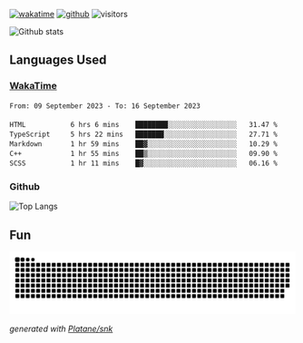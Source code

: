 [![wakatime](https://wakatime.com/badge/user/82c377cd-a54c-404c-b7df-177b313ca539.svg)](https://wakatime.com/@82c377cd-a54c-404c-b7df-177b313ca539)
[![github](https://img.shields.io/github/followers/xinthose?logo=github&style=plastic)](https://github.com/alanhamlett?tab=followers)
![visitors](https://visitor-badge.glitch.me/badge?page_id=xinthose&left_color=green&right_color=red)

![Github stats](https://github-readme-stats.vercel.app/api?username=xinthose&show_icons=true&theme=radical&count_private=true)

## Languages Used

### [WakaTime](https://wakatime.com/)
<!--START_SECTION:waka-->

```txt
From: 09 September 2023 - To: 16 September 2023

HTML           6 hrs 6 mins    ████████░░░░░░░░░░░░░░░░░   31.47 %
TypeScript     5 hrs 22 mins   ███████░░░░░░░░░░░░░░░░░░   27.71 %
Markdown       1 hr 59 mins    ██▓░░░░░░░░░░░░░░░░░░░░░░   10.29 %
C++            1 hr 55 mins    ██▒░░░░░░░░░░░░░░░░░░░░░░   09.90 %
SCSS           1 hr 11 mins    █▓░░░░░░░░░░░░░░░░░░░░░░░   06.16 %
```

<!--END_SECTION:waka-->

### Github

![Top Langs](https://github-readme-stats.vercel.app/api/top-langs/?username=xinthose)

## Fun
![github contribution grid snake animation](https://raw.githubusercontent.com/xinthose/xinthose/output/github-contribution-grid-snake.svg)

_generated with [Platane/snk](https://github.com/Platane/snk)_
